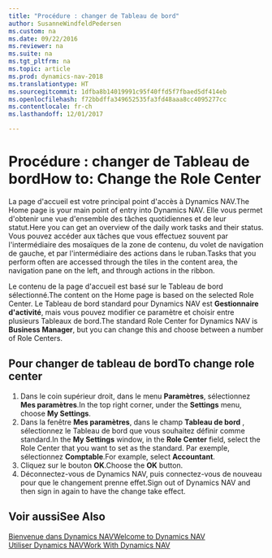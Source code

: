 ```yaml
---
title: "Procédure : changer de Tableau de bord"
author: SusanneWindfeldPedersen
ms.custom: na
ms.date: 09/22/2016
ms.reviewer: na
ms.suite: na
ms.tgt_pltfrm: na
ms.topic: article
ms.prod: dynamics-nav-2018
ms.translationtype: HT
ms.sourcegitcommit: 1dfba8b14019991c95f40ffd5f7fbaed5df414eb
ms.openlocfilehash: f72bbdffa349652535fa3fd48aaa8cc4095277cc
ms.contentlocale: fr-ch
ms.lasthandoff: 12/01/2017

---
```


# <a name="how-to-change-the-role-center"></a><span data-ttu-id="1e8c3-102">Procédure : changer de Tableau de bord</span><span class="sxs-lookup"><span data-stu-id="1e8c3-102">How to: Change the Role Center</span></span>
<span data-ttu-id="1e8c3-103">La page d'accueil est votre principal point d'accès à Dynamics NAV.</span><span class="sxs-lookup"><span data-stu-id="1e8c3-103">The Home page is your main point of entry into Dynamics NAV.</span></span> <span data-ttu-id="1e8c3-104">Elle vous permet d'obtenir une vue d'ensemble des tâches quotidiennes et de leur statut.</span><span class="sxs-lookup"><span data-stu-id="1e8c3-104">Here you can get an overview of the daily work tasks and their status.</span></span> <span data-ttu-id="1e8c3-105">Vous pouvez accéder aux tâches que vous effectuez souvent par l'intermédiaire des mosaïques de la zone de contenu, du volet de navigation de gauche, et par l'intermédiaire des actions dans le ruban.</span><span class="sxs-lookup"><span data-stu-id="1e8c3-105">Tasks that you perform often are accessed through the tiles in the content area, the navigation pane on the left, and through actions in the ribbon.</span></span>

<span data-ttu-id="1e8c3-106">Le contenu de la page d'accueil est basé sur le Tableau de bord sélectionné.</span><span class="sxs-lookup"><span data-stu-id="1e8c3-106">The content on the Home page is based on the selected Role Center.</span></span> <span data-ttu-id="1e8c3-107">Le Tableau de bord standard pour Dynamics NAV est **Gestionnaire d'activité**, mais vous pouvez modifier ce paramètre et choisir entre plusieurs Tableaux de bord.</span><span class="sxs-lookup"><span data-stu-id="1e8c3-107">The standard Role Center for Dynamics NAV is **Business Manager**, but you can change this and choose between a number of Role Centers.</span></span>

## <a name="to-change-role-center"></a><span data-ttu-id="1e8c3-108">Pour changer de tableau de bord</span><span class="sxs-lookup"><span data-stu-id="1e8c3-108">To change role center</span></span>
1. <span data-ttu-id="1e8c3-109">Dans le coin supérieur droit, dans le menu **Paramètres**, sélectionnez **Mes paramètres**.</span><span class="sxs-lookup"><span data-stu-id="1e8c3-109">In the top right corner, under the **Settings** menu, choose **My Settings**.</span></span>
2. <span data-ttu-id="1e8c3-110">Dans la fenêtre **Mes paramètres**, dans le champ **Tableau de bord** , sélectionnez le Tableau de bord que vous souhaitez définir comme standard.</span><span class="sxs-lookup"><span data-stu-id="1e8c3-110">In the **My Settings** window, in the **Role Center** field, select the Role Center that you want to set as the standard.</span></span> <span data-ttu-id="1e8c3-111">Par exemple, sélectionnez **Comptable**.</span><span class="sxs-lookup"><span data-stu-id="1e8c3-111">For example, select **Accountant**.</span></span>
3. <span data-ttu-id="1e8c3-112">Cliquez sur le bouton **OK**.</span><span class="sxs-lookup"><span data-stu-id="1e8c3-112">Choose the **OK** button.</span></span>
4. <span data-ttu-id="1e8c3-113">Déconnectez-vous de Dynamics NAV, puis connectez-vous de nouveau pour que le changement prenne effet.</span><span class="sxs-lookup"><span data-stu-id="1e8c3-113">Sign out of Dynamics NAV and then sign in again to have the change take effect.</span></span>

## <a name="see-also"></a><span data-ttu-id="1e8c3-114">Voir aussi</span><span class="sxs-lookup"><span data-stu-id="1e8c3-114">See Also</span></span>
[<span data-ttu-id="1e8c3-115">Bienvenue dans Dynamics NAV</span><span class="sxs-lookup"><span data-stu-id="1e8c3-115">Welcome to Dynamics NAV</span></span>](across-get-started.md)  
[<span data-ttu-id="1e8c3-116">Utiliser Dynamics NAV</span><span class="sxs-lookup"><span data-stu-id="1e8c3-116">Work With Dynamics NAV</span></span>](ui-work-product.md)  


